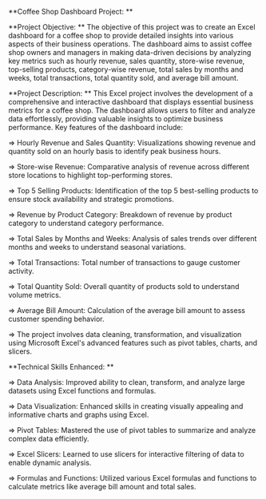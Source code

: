 **Coffee Shop Dashboard Project:
**

**Project Objective:
**
The objective of this project was to create an Excel dashboard for a coffee shop to provide detailed insights into various aspects of their business operations. The dashboard aims to assist coffee shop owners and managers in making data-driven decisions by analyzing key metrics such as hourly revenue, sales quantity, store-wise revenue, top-selling products, category-wise revenue, total sales by months and weeks, total transactions, total quantity sold, and average bill amount.

**Project Description:
**
This Excel project involves the development of a comprehensive and interactive dashboard that displays essential business metrics for a coffee shop. The dashboard allows users to filter and analyze data effortlessly, providing valuable insights to optimize business performance. Key features of the dashboard include:

=> Hourly Revenue and Sales Quantity: Visualizations showing revenue and quantity sold on an hourly basis to identify peak business hours.

=> Store-wise Revenue: Comparative analysis of revenue across different store locations to highlight top-performing stores.

=> Top 5 Selling Products: Identification of the top 5 best-selling products to ensure stock availability and strategic promotions.

=> Revenue by Product Category: Breakdown of revenue by product category to understand category performance.

=> Total Sales by Months and Weeks: Analysis of sales trends over different months and weeks to understand seasonal variations.

=> Total Transactions: Total number of transactions to gauge customer activity.

=> Total Quantity Sold: Overall quantity of products sold to understand volume metrics.

=> Average Bill Amount: Calculation of the average bill amount to assess customer spending behavior.

=> The project involves data cleaning, transformation, and visualization using Microsoft Excel's advanced features such as pivot tables, charts, and slicers.

**Technical Skills Enhanced:
**

=> Data Analysis: Improved ability to clean, transform, and analyze large datasets using Excel functions and formulas.

=> Data Visualization: Enhanced skills in creating visually appealing and informative charts and graphs using Excel.

=> Pivot Tables: Mastered the use of pivot tables to summarize and analyze complex data efficiently.

=> Excel Slicers: Learned to use slicers for interactive filtering of data to enable dynamic analysis.

=> Formulas and Functions: Utilized various Excel formulas and functions to calculate metrics like average bill amount and total sales.
